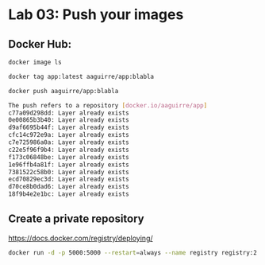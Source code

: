 # Lab 03: Push your images

## Docker Hub:

```bash 
docker image ls
```

```bash
docker tag app:latest aaguirre/app:blabla
```

```bash
docker push aaguirre/app:blabla
```

```bash
The push refers to a repository [docker.io/aaguirre/app]
c77a09d298dd: Layer already exists
0e00865b3b40: Layer already exists
d9af6695b44f: Layer already exists
cfc14c972e9a: Layer already exists
c7e725986a0a: Layer already exists
c22e5f96f9b4: Layer already exists
f173c06848be: Layer already exists
1e96ffb4a81f: Layer already exists
7381522c58b0: Layer already exists
ecd70829ec3d: Layer already exists
d70ce8b0dad6: Layer already exists
18f9b4e2e1bc: Layer already exists
```


## Create a private repository

https://docs.docker.com/registry/deploying/

```bash
docker run -d -p 5000:5000 --restart=always --name registry registry:2
```
